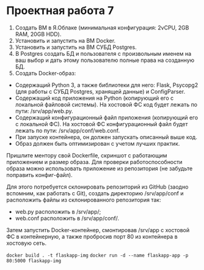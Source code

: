 # Проектная работа 7

1. Создать ВМ в Я.Облаке (минимальная конфигурация: 2vCPU, 2GB RAM, 20GB HDD).
2. Установить и запустить на ВМ Docker.
3. Установить и запустить на ВМ СУБД Postgres.
4. В Postgres создать БД и пользователя с произвольным именем на ваш выбор и дать этому пользователю полные права на созданную БД.
5.  Создать Docker-образ:

- Содержащий Python 3, а также библиотеки для него: Flask, Psycopg2 (для работы с СУБД Postgres, хранящей данные) и ConfigParser.
- Содержащий код приложения на Python (копирующий его с локальной файловой системы). На хостовой ФС код будет лежать по пути: /srv/app/web.py.
- Содержащий конфигурационный файл приложения (копирующий его с локальной ФС). На хостовой ФС конфигурационный файл будет лежать по пути: /srv/app/conf/web.conf.
- При запуске контейнера, он должен запускать описанный выше код.
- Образ должен быть оптимизирован с учетом лучших практик.

Пришлите ментору свой Dockerfile, скриншот с работающим приложением и размер образа.
Для проверки работоспособности образа можно использовать приложение из репозитория (не забудьте поправить конфиг-файл).

Для этого потребуется склонировать репозиторий из GitHub (заодно вспомним, как работать с Git), создать директорию /srv/app/conf и расположить файлы из склонированного репозитория так:

- web.py расположить в /srv/app/;
- web.conf расположить в /srv/app/conf/.

Затем запустить Docker-контейнер, смонтировав /srv/app с хостовой ФС в контейнерную, а также пробросив порт 80 из контейнера в хостовую сеть.

`docker build . -t flaskapp-img`
`docker run -d --name flaskapp-app -p 80:5000 flaskapp-img`
